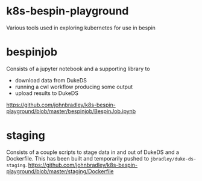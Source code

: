 # k8s-bespin-playground
Various tools used in exploring kubernetes for use in bespin

#  bespinjob
Consists of a jupyter notebook and a supporting library to
- download data from DukeDS 
- running a cwl workflow producing some output
- upload results to DukeDS

https://github.com/johnbradley/k8s-bespin-playground/blob/master/bespinjob/BespinJob.ipynb

# staging
Consists of a couple scripts to stage data in and out of DukeDS and a Dockerfile.
This has been built and temporarily pushed to `jbradley/duke-ds-staging`.
https://github.com/johnbradley/k8s-bespin-playground/blob/master/staging/Dockerfile
